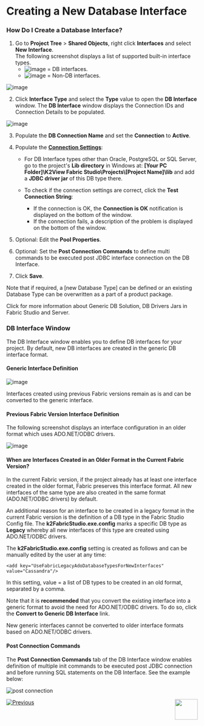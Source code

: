 # Creating a New Database Interface

### How Do I Create a Database Interface?

1. Go to **Project Tree** > **Shared Objects**, right click **Interfaces** and select **New Interface**.\
The following screenshot displays a list of supported built-in interface types.
     * ![image](images/05_04_icon1.png) = DB interfaces.
     * ![image](images/05_04_icon2.png) = Non-DB interfaces.

![image](images/05_04_01%20interface%20types.png)

2. Click **Interface Type** and select the **Type** value to open the **DB Interface** window. The **DB Interface** window displays the Connection IDs and Connection Details to be populated. 

![image](images/05_04_02%20DB%20Interface.png)

3. Populate the **DB Connection Name** and set the **Connection** to **Active**.

4. Populate the [**Connection Settings**](/articles/05_DB_interfaces/03_DB_interfaces_overview.md#database-connection-settings):

    * For DB Interface types other than Oracle, PostgreSQL or SQL Server, go to the project's **Lib directory** in Windows at:
    **[Your PC Folder]\K2View Fabric Studio\Projects\\[Project Name]\lib** and add a **JDBC driver jar** of this DB type there.   
    
    * To check if the connection settings are correct, click the **Test Connection String**:
       * If the connection is OK, the **Connection is OK** notification is displayed on the bottom of the window.
       * If the connection fails, a description of the problem is displayed on the bottom of the window. 
    
5. Optional: Edit the **Pool Properties**.

6. Optional: Set the **Post Connection Commands** to define multi commands to be executed post JDBC interface connection on the DB Interface.

7. Click **Save**.

    

Note that if required, a [new Database Type] can be defined or an existing Database Type can be overwritten as a part of a product package.

Click for more information about Generic DB Solution, DB Drivers Jars in Fabric Studio and Server.

### DB Interface Window

The DB Interface window enables you to define DB interfaces for your project. By default, new DB interfaces are created in the generic DB interface format. 


#### Generic Interface Definition

![image](images/05_04_03%20Generic%20Interface%20Definition.png)

Interfaces created using previous Fabric versions remain as is and can be converted to the generic interface.


#### Previous Fabric Version Interface Definition

The following screenshot displays an interface configuration in an older format which uses ADO.NET/ODBC drivers.

![image](images/05_04_04%20Previous%20Fabric%20Version%20Interface%20Definition.png)


#### When are Interfaces Created in an Older Format in the Current Fabric Version?

In the current Fabric version, if the project already has at least one interface created in the older format, Fabric preserves this interface format. All new interfaces of the same type are also created in the same format (ADO.NET/ODBC drivers) by default.

An additional reason for an interface to be created in a legacy format in the current Fabric version is the definition of a DB type in the Fabric Studio Config file. The **k2FabricStudio.exe.config** marks a specific DB type as **Legacy** whereby all new interfaces of this type are created using ADO.NET/ODBC drivers.  

The **k2FabricStudio.exe.config** setting is created as follows and can be manually edited by the user at any time:

 ```<add key="UseFabricLegacyAdoDatabaseTypesForNewInterfaces" value="Cassandra"/>``` 


In this setting, value = a list of DB types to be created in an old format, separated by a comma.

Note that it is **recommended** that you convert the existing interface into a generic format to avoid the need for ADO.NET/ODBC drivers. To do so, click the **Convert to Generic DB Interface** link.

New generic interfaces cannot be converted to older interface formats based on ADO.NET/ODBC drivers. 

#### Post Connection Commands
The **Post Connection Commands** tab of the DB Interface window enables definition of multiple init commands to be executed post JDBC connection and before running SQL statements on the DB Interface. See the example below:

![post connection](images/db_interface_post_connection_commands.png)

[![Previous](/articles/images/Previous.png)](03_DB_interfaces_overview.md)[<img align="right" width="60" height="54" src="/articles/images/Next.png">](05_adding_a_fabric_remote_interface_type.md)